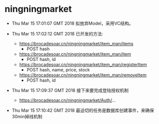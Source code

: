 # ningningmarket

* Thu Mar 15 17:01:07 GMT 2018 拟放弃Model，采用VC结构。

* Thu Mar 15 17:02:12 GMT 2018 已开发的方法:

   + https://brocadesoar.cn/ningningmarket/item_man/items
      - POST hash
   + https://brocadesoar.cn/ningningmarket/item_man/item 
      - POST hash, id
   + https://brocadesoar.cn/ningningmarket/item_man/registerItem
      - POST hash, name, price, stock
   + https://brocadesoar.cn/ningningmarket/item_man/removeItem
      - POST hash, id

* Thu Mar 15 17:09:37 GMT 2018 接下来要完成登陆授权机制

   + https://brocadesoar.cn/ningningmarket/Auth/...

* Thu Mar 15 17:10:42 GMT 2018 最迫切的任务是数据库创建事件，来确保30min掉线机制
